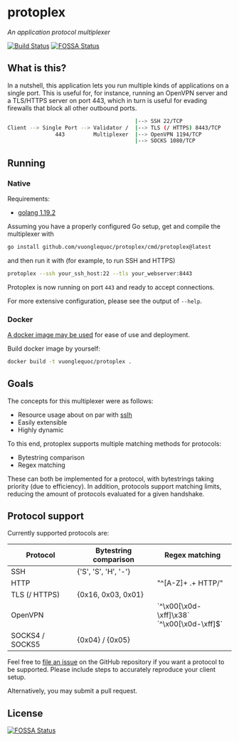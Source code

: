 # protoplex

*An application protocol multiplexer*

[![Build Status](https://jenkins.kinguda.com/buildStatus/icon?job=protoplex)](https://jenkins.kinguda.com/buildStatus/icon?job=protoplex)
[![FOSSA Status](https://app.fossa.com/api/projects/git%2Bgithub.com%2Fvuonglequoc%2Fprotoplex.svg?type=shield)](https://app.fossa.com/projects/git%2Bgithub.com%2Fvuonglequoc%2Fprotoplex?ref=badge_shield)

## What is this?

In a nutshell, this application lets you run multiple kinds of applications
on a single port. This is useful for, for instance, running an OpenVPN server
and a TLS/HTTPS server on port 443, which in turn is useful for evading
firewalls that block all other outbound ports.

```bash
                                        |--> SSH 22/TCP
Client --> Single Port --> Validator /  |--> TLS (/ HTTPS) 8443/TCP
               443         Multiplexer  |--> OpenVPN 1194/TCP
                                        |--> SOCKS 1080/TCP
```

## Running

### Native

Requirements:
* [golang 1.19.2](https://hub.docker.com/_/golang)

Assuming you have a properly configured Go setup, get and compile the multiplexer with

```bash
go install github.com/vuonglequoc/protoplex/cmd/protoplex@latest
```

and then run it with (for example, to run SSH and HTTPS)

```bash
protoplex --ssh your_ssh_host:22 --tls your_webserver:8443
```

Protoplex is now running on port `443` and ready to accept connections.

For more extensive configuration, please see the output of `--help`.

### Docker

[A docker image may be used](https://hub.docker.com/r/vuonglequoc/protoplex)
for ease of use and deployment.

Build docker image by yourself:

```bash
docker build -t vuonglequoc/protoplex .
```

## Goals

The concepts for this multiplexer were as follows:

- Resource usage about on par with [sslh](https://github.com/yrutschle/sslh)
- Easily extensible
- Highly dynamic

To this end, protoplex supports multiple matching methods for protocols:

- Bytestring comparison
- Regex matching

These can both be implemented for a protocol, with bytestrings taking
priority (due to efficiency). In addition, protocols support matching limits,
reducing the amount of protocols evaluated for a given handshake.

## Protocol support

Currently supported protocols are:

| Protocol        | Bytestring comparison | Regex matching           |
| --------------- | --------------------- | ------------------------ |
| SSH             | {'S', 'S', 'H', '-'}  |                          |
| HTTP            |                       | "^[A-Z]+ .+ HTTP/"       |
| TLS (/ HTTPS)   | {0x16, 0x03, 0x01}    |                          |
| OpenVPN         |                       | \`^\x00[\x0d-\xff]\x38\`<br />\`^\x00[\x0d-\xff]$\` |
| SOCKS4 / SOCKS5 | {0x04} / {0x05}       |                          |

Feel free to [file an issue](https://github.com/vuonglequoc/protoplex/issues/new)
on the GitHub repository if you want a protocol to be supported. Please include
steps to accurately reproduce your client setup.

Alternatively, you may submit a pull request.

## License

[![FOSSA Status](https://app.fossa.com/api/projects/git%2Bgithub.com%2Fvuonglequoc%2Fprotoplex.svg?type=large)](https://app.fossa.com/projects/git%2Bgithub.com%2Fvuonglequoc%2Fprotoplex?ref=badge_large)
